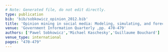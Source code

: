 ```yaml
---
# Note: Generated file, do not edit directly.
type: publication
bib: 'bib/sobkowicz_opinion_2012.bib'
title: 'Opinion mining in social media: Modeling, simulating, and forecasting political opinions in the web'
venue: 'Government Information Quarterly ,pp. 470-479'
authors: ['Pawel Sobkowicz','Michael Kaschesky','Guillaume Bouchard']
venue_type: international
pages: "470-479"
---
```

